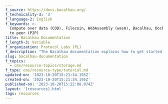 ```yaml
---
f_source: https://docs.bacalhau.org/
f_technicality-3: '3'
f_language-2: English
f_keywords: >-
  Compute over data (COD), Filecoin, WebAssembly (wasm), Bacalhau, Docker, Peer
  to peer (P2P)
title: Bacalhau Documentation
f_length-3: Variable
f_organization: Protocol Labs (PL)
f_description: "The Bacalhau documentation explains how to get started with Bacalhau on Filecoin. Bacalhau is a platform for\_Compute Over Data (COD). With Bacalhau, one can streamline existing workflows to run computation where data is stored."
slug: bacalhau-documentation
f_topics:
  - cms/resource-topics/storage.md
f_type: cms/resource-type/tutorial.md
updated-on: '2023-10-20T15:21:34.195Z'
created-on: '2023-10-20T15:21:34.195Z'
published-on: '2023-10-20T15:22:08.074Z'
layout: '[resources].html'
tags: resources
---
```



